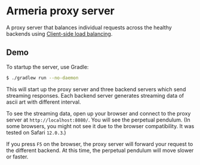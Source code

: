 # Armeria proxy server

A proxy server that balances individual requests across the healthy backends using 
[Client-side load balancing](https://line.github.io/armeria/client-service-discovery.html).

## Demo

To startup the server, use Gradle: 

```bash
$ ./gradlew run --no-daemon
```

This will start up the proxy server and three backend servers which send streaming responses.
Each backend server generates streaming data of ascii art with different interval.

To see the streaming data, open up your browser and connect to the proxy server at `http://localhost:8080/`.
You will see the perpetual pendulum. (In some browsers, you might not see it due to the browser compatibility.
It was tested on Safari `12.0.3`.)

If you press `F5` on the browser, the proxy server will forward your request to the different backend.
At this time, the perpetual pendulum will move slower or faster.

